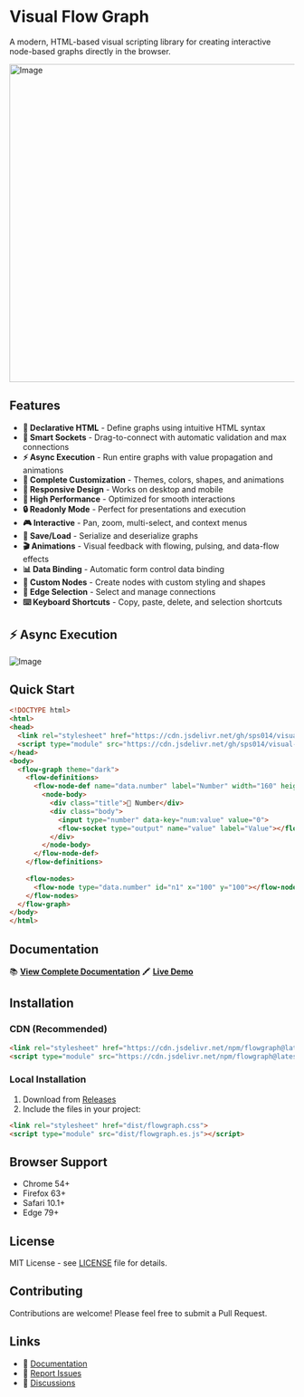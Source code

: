 # Visual Flow Graph

A modern, HTML-based visual scripting library for creating interactive node-based graphs directly in the browser.

<img width="1184" height="562" alt="Image" src="https://github.com/user-attachments/assets/f9e9b938-6f30-4ecb-b7b8-e1b4034e8857" />


## Features

- **🎯 Declarative HTML** - Define graphs using intuitive HTML syntax
- **🔌 Smart Sockets** - Drag-to-connect with automatic validation and max connections
- **⚡ Async Execution** - Run entire graphs with value propagation and animations
- **🎨 Complete Customization** - Themes, colors, shapes, and animations
- **📱 Responsive Design** - Works on desktop and mobile
- **🚀 High Performance** - Optimized for smooth interactions
- **🔒 Readonly Mode** - Perfect for presentations and execution
- **🎮 Interactive** - Pan, zoom, multi-select, and context menus
- **💾 Save/Load** - Serialize and deserialize graphs
- **🎬 Animations** - Visual feedback with flowing, pulsing, and data-flow effects
- **📊 Data Binding** - Automatic form control data binding
- **🎨 Custom Nodes** - Create nodes with custom styling and shapes
- **🔗 Edge Selection** - Select and manage connections
- **⌨️ Keyboard Shortcuts** - Copy, paste, delete, and selection shortcuts

  
## ⚡ Async Execution
![Image](https://github.com/user-attachments/assets/09dcbc1e-54fa-4e4b-9ef1-03cac3c1d0a8)

## Quick Start

```html
<!DOCTYPE html>
<html>
<head>
  <link rel="stylesheet" href="https://cdn.jsdelivr.net/gh/sps014/visual-flow-graph@main/published/flowgraph.css">
  <script type="module" src="https://cdn.jsdelivr.net/gh/sps014/visual-flow-graph@main/published/flowgraph.es.js"></script>
</head>
<body>
  <flow-graph theme="dark">
    <flow-definitions>
      <flow-node-def name="data.number" label="Number" width="160" height="100">
        <node-body>
          <div class="title">🔢 Number</div>
          <div class="body">
            <input type="number" data-key="num:value" value="0">
            <flow-socket type="output" name="value" label="Value"></flow-socket>
          </div>
        </node-body>
      </flow-node-def>
    </flow-definitions>
    
    <flow-nodes>
      <flow-node type="data.number" id="n1" x="100" y="100"></flow-node>
    </flow-nodes>
  </flow-graph>
</body>
</html>
```

## Documentation

📚 **[View Complete Documentation](https://sps014.github.io/visual-flow-graph/)**
🖍️ **[Live Demo](https://sps014.github.io/visual-flow-graph/demo.html)**

## Installation

### CDN (Recommended)
```html
<link rel="stylesheet" href="https://cdn.jsdelivr.net/npm/flowgraph@latest/dist/flowgraph.css">
<script type="module" src="https://cdn.jsdelivr.net/npm/flowgraph@latest/dist/flowgraph.es.js"></script>
```

### Local Installation
1. Download from [Releases](https://github.com/sps014/visual-flow-graph/releases)
2. Include the files in your project:
```html
<link rel="stylesheet" href="dist/flowgraph.css">
<script type="module" src="dist/flowgraph.es.js"></script>
```

## Browser Support

- Chrome 54+
- Firefox 63+
- Safari 10.1+
- Edge 79+

## License

MIT License - see [LICENSE](LICENSE) file for details.

## Contributing

Contributions are welcome! Please feel free to submit a Pull Request.

## Links

- 📖 [Documentation](https://sps014.github.io/visual-flow-graph/)
- 🐛 [Report Issues](https://github.com/sps014/visual-flow-graph/issues)
- 💬 [Discussions](https://github.com/sps014/visual-flow-graph/discussions)
